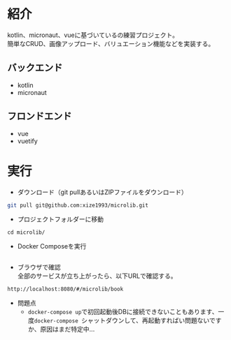 # 紹介
kotlin、micronaut、vueに基づいているの練習プロジェクト。  
簡単なCRUD、画像アップロード、バリュエーション機能などを実装する。

## バックエンド
- kotlin
- micronaut

## フロンドエンド
- vue
- vuetify

# 実行
- ダウンロード（git pullあるいはZIPファイルをダウンロード）
```bash
git pull git@github.com:xize1993/microlib.git

```

- プロジェクトフォルダーに移動
```
cd microlib/
```

- Docker Composeを実行
```bash
```
- ブラウザで確認  
全部のサービスが立ち上がったら、以下URLで確認する。
```
http://localhost:8080/#/microlib/book
```

- 問題点
    - `docker-compose up`で初回起動後DBに接続できないこともあります、一度`docker-compose `シャットダウンして、再起動すればい問題ないですか、原因はまだ特定中...


